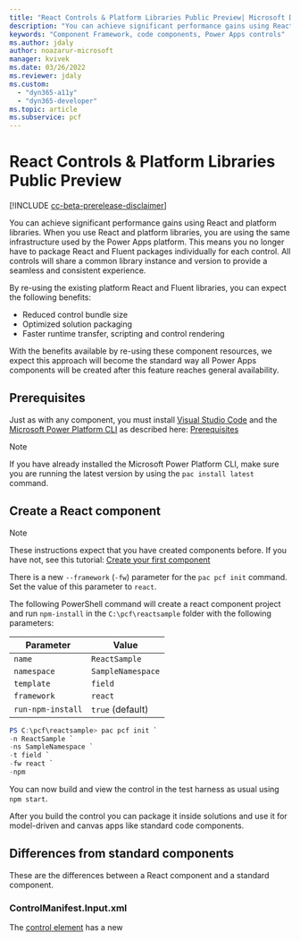 ```yaml
---
title: "React Controls & Platform Libraries Public Preview| Microsoft Docs"
description: "You can achieve significant performance gains using React and platform libraries. When you use React and platform libraries, you are using the same infrastructure used by the Power Apps platform. This means you no longer have to package React and Fluent packages individually for each control."
keywords: "Component Framework, code components, Power Apps controls"
ms.author: jdaly
author: noazarur-microsoft
manager: kvivek
ms.date: 03/26/2022
ms.reviewer: jdaly
ms.custom:
  - "dyn365-a11y"
  - "dyn365-developer"
ms.topic: article
ms.subservice: pcf
---
```


# React Controls & Platform Libraries Public Preview

[!INCLUDE [cc-beta-prerelease-disclaimer](../../includes/cc-beta-prerelease-disclaimer.md)]

You can achieve significant performance gains using React and platform libraries. When you use React and platform libraries, you are using the same infrastructure used by the Power Apps platform. This means you no longer have to package React and Fluent packages individually for each control. All controls will share a common library instance and version to provide a seamless and consistent experience.

By re-using the existing platform React and Fluent libraries, you can expect the following benefits:

- Reduced control bundle size
- Optimized solution packaging
- Faster runtime transfer, scripting and control rendering

With the benefits available by re-using these component resources, we expect this approach will become the standard way all Power Apps components will be created after this feature reaches general availability.

## Prerequisites

Just as with any component, you must install [Visual Studio Code](https://code.visualstudio.com/Download) and the [Microsoft Power Platform CLI](../data-platform/powerapps-cli.md#install-microsoft-power-platform-cli) as described here: [Prerequisites](implementing-controls-using-typescript.md#prerequisites)

> [!NOTE]
> If you have already installed the Microsoft Power Platform CLI, make sure you are running the latest version by using the `pac install latest` command.

<!-- Will there be any additional steps to enable the feature? -->

## Create a React component

> [!NOTE]
> These instructions expect that you have created components before. If you have not, see this tutorial: [Create your first component](implementing-controls-using-typescript.md)

There is a new `--framework` (`-fw`) parameter for the `pac pcf init` command. Set the value of this parameter to `react`.

The following PowerShell command will create a react component project and run `npm-install` in the `C:\pcf\reactsample` folder with the following parameters:


|Parameter  |Value  |
|---------|---------|
|`name`     |`ReactSample`|
|`namespace`|`SampleNamespace`|
|`template`|`field`|
|`framework`|`react`|
|`run-npm-install`|`true` (default)|

```powershell
PS C:\pcf\reactsample> pac pcf init `
-n ReactSample `
-ns SampleNamespace `
-t field `
-fw react `
-npm
```

You can now build and view the control in the test harness as usual using `npm start`.

After you build the control you can package it inside solutions and use it for model-driven and canvas apps like standard code components.

## Differences from standard components

These are the differences between a React component and a standard component.

### ControlManifest.Input.xml

The [control element](manifest-schema-reference/control.md) has a new 
